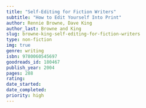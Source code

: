 ```yaml
---
title: "Self-Editing for Fiction Writers"
subtitle: "How to Edit Yourself Into Print"
author: Rennie Browne, Dave King
author_last: Browne and King
slug: browne-king-self-editing-for-fiction-writers
type: non-fiction
img: true
genre: writing
isbn: 9780060545697
goodreads_id: 180467
publish_year: 2004
pages: 288
rating: 
date_started:
date_completed:
priority: high
---
```

